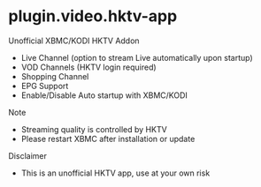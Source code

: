 plugin.video.hktv-app
=====================

Unofficial XBMC/KODI HKTV Addon
 - Live Channel (option to stream Live automatically upon startup)
 - VOD Channels (HKTV login required)
 - Shopping Channel
 - EPG Support
 - Enable/Disable Auto startup with XBMC/KODI

Note
 - Streaming quality is controlled by HKTV
 - Please restart XBMC after installation or update

Disclaimer
 - This is an unofficial HKTV app, use at your own risk
